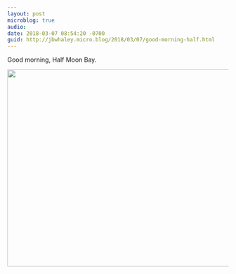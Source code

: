 ```yaml
---
layout: post
microblog: true
audio: 
date: 2018-03-07 08:54:20 -0700
guid: http://jbwhaley.micro.blog/2018/03/07/good-morning-half.html
---
```

Good morning, Half Moon Bay.

<img src="http://www.jarrodwhaley.com/uploads/2018/0e6893e0c5.jpg" width="600" height="450" />
